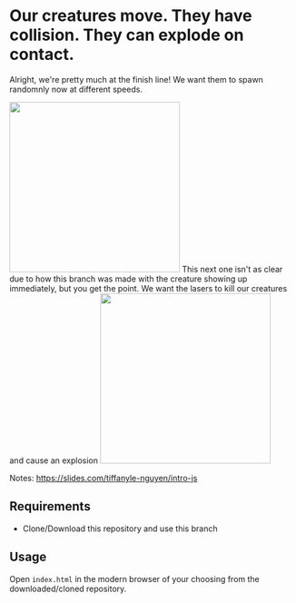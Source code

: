 # Our creatures move. They have collision. They can explode on contact.

Alright, we're pretty much at the finish line! We want them to spawn randomnly now at different speeds.

<img src="https://user-images.githubusercontent.com/11183523/51428481-35ba6180-1bd2-11e9-81db-d37628318049.gif" width=300/>
This next one isn't as clear due to how this branch was made with the creature showing up immediately, but you get the point. We want the lasers to kill our creatures and cause an explosion
<img src="https://user-images.githubusercontent.com/11183523/51428482-35ba6180-1bd2-11e9-9d73-0fd6de4b0082.gif" width=300/>

Notes: https://slides.com/tiffanyle-nguyen/intro-js

## Requirements

- Clone/Download this repository and use this branch

## Usage

Open `index.html` in the modern browser of your choosing from the downloaded/cloned repository.
